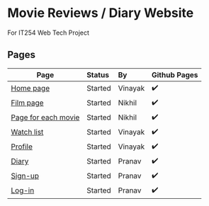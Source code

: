 # Movie Reviews / Diary Website

For IT254 Web Tech Project

## Pages 

| Page |  Status | By | Github Pages | 
|---------------------------|:---------------------------|:---------------------------|:---------------------------|
| [Home page](https://vinayakj02.github.io/Movie-site-IT254/homepage/homepage.html) | Started | Vinayak |  :heavy_check_mark: |
| [Film page](https://vinayakj02.github.io/Movie-site-IT254/FilmPage/Film.html) | Started | Nikhil |  :heavy_check_mark: |
| [Page for each movie](https://vinayakj02.github.io/Movie-site-IT254/MoviePage/Movie.html) |  Started | Nikhil | :heavy_check_mark: |
| [Watch list](https://vinayakj02.github.io/Movie-site-IT254/watchlist-page/watchlist.html) |  Started | Vinayak |  :heavy_check_mark: |
| [Profile](https://vinayakj02.github.io/Movie-site-IT254/profile-page/profile-page.html) |  Started | Vinayak  | :heavy_check_mark: |
| [Diary]( https://vinayakj02.github.io/Movie-site-IT254/diary/diary.html) |  Started |  Pranav | :heavy_check_mark: |
| [Sign-up](https://vinayakj02.github.io/Movie-site-IT254/Sign-Up/Sign-up.html) |  Started |  Pranav | :heavy_check_mark: |
| [Log-in](https://vinayakj02.github.io/Movie-site-IT254/Log-In/Log-In.html)| Started | Pranav | :heavy_check_mark: | 
